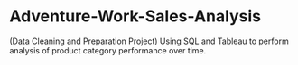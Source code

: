 # Adventure-Work-Sales-Analysis
 (Data Cleaning and Preparation Project) Using SQL and Tableau to perform analysis of product category performance over time.

